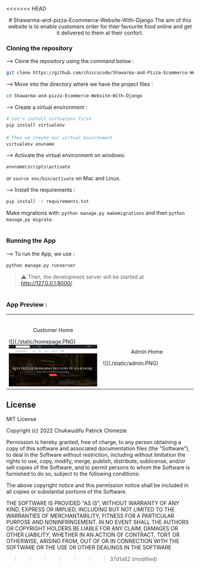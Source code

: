 <<<<<<< HEAD

<div align="center">
# Shawarma-and-pizza-Ecommerce-Website-With-Django
The aim of this website is to enable customers order for thier favourite food online and get it delivered to them at their confort.
</div>

### Cloning the repository

--> Clone the repository using the command below :
```bash
git clone https://github.com/chiscocode/Shawarma-and-Pizza-Ecommerce-Website-With-Django.git

```

--> Move into the directory where we have the project files : 
```bash
cd Shawarma-and-pizza-Ecommerce-Website-With-Django

```

--> Create a virtual environment :
```bash
# Let's install virtualenv first
pip install virtualenv

# Then we create our virtual environment
virtualenv envname

```

--> Activate the virtual environment on windows:
```bash
envname\scripts\activate

```
or 
```source env/bin/activate``` on Mac and Linux.


--> Install the requirements :
```bash
pip install -r requirements.txt

```

Make migrations with: ```python manage.py makemigrations``` and then ```python manage.py migrate```.

#

### Running the App

--> To run the App, we use :
```bash
python manage.py runserver

```

> ⚠ Then, the development server will be started at http://127.0.0.1:8000/

#

### App Preview :

<table width="100%"> 
<tr>
<td width="50%">      
&nbsp; 
<br>
<p align="center">
  Customer Home
</p>
![](./static/homepage.PNG)

<img src="homepage.png">
</td> 
<td width="50%">
<br>
<p align="center">
  Admin Home
</p>
![](./static/admin.PNG)

</td>
</table>

## License
MIT License

Copyright (c) 2022 Chukwudifu Patrick Chimezie

Permission is hereby granted, free of charge, to any person obtaining a copy
of this software and associated documentation files (the "Software"), to deal
in the Software without restriction, including without limitation the rights
to use, copy, modify, merge, publish, distribute, sublicense, and/or sell
copies of the Software, and to permit persons to whom the Software is
furnished to do so, subject to the following conditions:

The above copyright notice and this permission notice shall be included in all
copies or substantial portions of the Software.

THE SOFTWARE IS PROVIDED "AS IS", WITHOUT WARRANTY OF ANY KIND, EXPRESS OR
IMPLIED, INCLUDING BUT NOT LIMITED TO THE WARRANTIES OF MERCHANTABILITY,
FITNESS FOR A PARTICULAR PURPOSE AND NONINFRINGEMENT. IN NO EVENT SHALL THE
AUTHORS OR COPYRIGHT HOLDERS BE LIABLE FOR ANY CLAIM, DAMAGES OR OTHER
LIABILITY, WHETHER IN AN ACTION OF CONTRACT, TORT OR OTHERWISE, ARISING FROM,
OUT OF OR IN CONNECTION WITH THE SOFTWARE OR THE USE OR OTHER DEALINGS IN THE
SOFTWARE


>>>>>>> 37d1a82 (modified)
